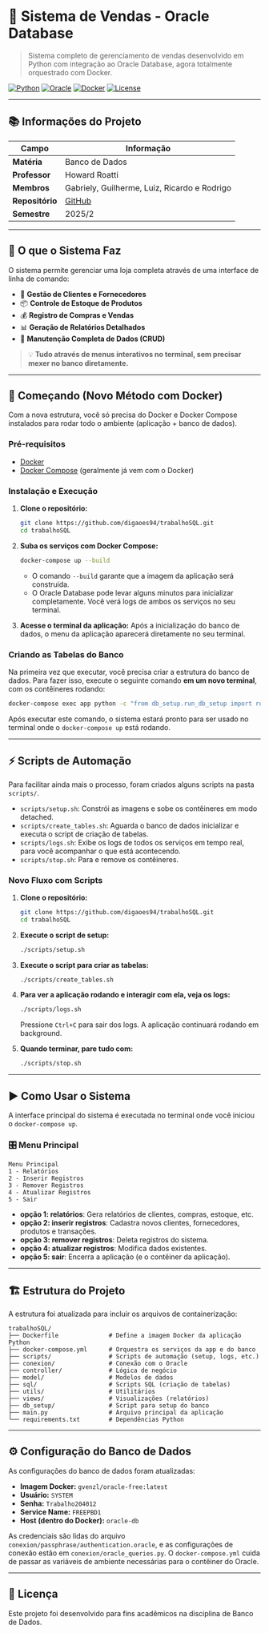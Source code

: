 # 🏪 Sistema de Vendas - Oracle Database

> Sistema completo de gerenciamento de vendas desenvolvido em Python com integração ao Oracle Database, agora totalmente orquestrado com Docker.

[![Python](https://img.shields.io/badge/Python-3.12-blue.svg)](https://python.org)
[![Oracle](https://img.shields.io/badge/Oracle-Database-red.svg)](https://www.oracle.com/database/free/)
[![Docker](https://img.shields.io/badge/Docker-Compose-blue.svg)](https://docs.docker.com/compose/)
[![License](https://img.shields.io/badge/License-Academic-green.svg)]()

---

## 📚 Informações do Projeto

| Campo | Informação |
|-------|------------|
| **Matéria** | Banco de Dados |
| **Professor** | Howard Roatti |
| **Membros** | Gabriely, Guilherme, Luiz, Ricardo e Rodrigo |
| **Repositório** | [GitHub](https://github.com/digaoes94/trabalhoSQL.git) |
| **Semestre** | 2025/2 |

---

## 🎯 O que o Sistema Faz

O sistema permite gerenciar uma loja completa através de uma interface de linha de comando:

- 👥 **Gestão de Clientes e Fornecedores**
- 📦 **Controle de Estoque de Produtos**
- 💰 **Registro de Compras e Vendas**
- 📊 **Geração de Relatórios Detalhados**
- 🔄 **Manutenção Completa de Dados (CRUD)**

> 💡 **Tudo através de menus interativos no terminal, sem precisar mexer no banco diretamente.**

---

## 🚀 Começando (Novo Método com Docker)

Com a nova estrutura, você só precisa do Docker e Docker Compose instalados para rodar todo o ambiente (aplicação + banco de dados).

### Pré-requisitos

- [Docker](https://docs.docker.com/get-docker/)
- [Docker Compose](https://docs.docker.com/compose/install/) (geralmente já vem com o Docker)

### Instalação e Execução

1.  **Clone o repositório:**
    ```bash
    git clone https://github.com/digaoes94/trabalhoSQL.git
    cd trabalhoSQL
    ```

2.  **Suba os serviços com Docker Compose:**
    ```bash
    docker-compose up --build
    ```
    - O comando `--build` garante que a imagem da aplicação será construída.
    - O Oracle Database pode levar alguns minutos para inicializar completamente. Você verá logs de ambos os serviços no seu terminal.

3.  **Acesse o terminal da aplicação:**
    Após a inicialização do banco de dados, o menu da aplicação aparecerá diretamente no seu terminal.

### Criando as Tabelas do Banco

Na primeira vez que executar, você precisa criar a estrutura do banco de dados. Para fazer isso, execute o seguinte comando **em um novo terminal**, com os contêineres rodando:

```bash
docker-compose exec app python -c "from db_setup.run_db_setup import run; run()"
```

Após executar este comando, o sistema estará pronto para ser usado no terminal onde o `docker-compose up` está rodando.

---

## ⚡ Scripts de Automação

Para facilitar ainda mais o processo, foram criados alguns scripts na pasta `scripts/`.

-   `scripts/setup.sh`: Constrói as imagens e sobe os contêineres em modo detached.
-   `scripts/create_tables.sh`: Aguarda o banco de dados inicializar e executa o script de criação de tabelas.
-   `scripts/logs.sh`: Exibe os logs de todos os serviços em tempo real, para você acompanhar o que está acontecendo.
-   `scripts/stop.sh`: Para e remove os contêineres.

### Novo Fluxo com Scripts

1.  **Clone o repositório:**
    ```bash
    git clone https://github.com/digaoes94/trabalhoSQL.git
    cd trabalhoSQL
    ```

2.  **Execute o script de setup:**
    ```bash
    ./scripts/setup.sh
    ```

3.  **Execute o script para criar as tabelas:**
    ```bash
    ./scripts/create_tables.sh
    ```

4.  **Para ver a aplicação rodando e interagir com ela, veja os logs:**
    ```bash
    ./scripts/logs.sh
    ```
    Pressione `Ctrl+C` para sair dos logs. A aplicação continuará rodando em background.

5.  **Quando terminar, pare tudo com:**
    ```bash
    ./scripts/stop.sh
    ```

---

## ▶️ Como Usar o Sistema

A interface principal do sistema é executada no terminal onde você iniciou o `docker-compose up`.

### 🎛️ Menu Principal

```
Menu Principal
1 - Relatórios
2 - Inserir Registros
3 - Remover Registros
4 - Atualizar Registros
5 - Sair
```

- **opção 1: relatórios**: Gera relatórios de clientes, compras, estoque, etc.
- **opção 2: inserir registros**: Cadastra novos clientes, fornecedores, produtos e transações.
- **opção 3: remover registros**: Deleta registros do sistema.
- **opção 4: atualizar registros**: Modifica dados existentes.
- **opção 5: sair**: Encerra a aplicação (e o contêiner da aplicação).

---

## 🏗️ Estrutura do Projeto

A estrutura foi atualizada para incluir os arquivos de containerização:

```
trabalhoSQL/
├── Dockerfile              # Define a imagem Docker da aplicação Python
├── docker-compose.yml      # Orquestra os serviços da app e do banco
├── scripts/                # Scripts de automação (setup, logs, etc.)
├── conexion/               # Conexão com o Oracle
├── controller/             # Lógica de negócio
├── model/                  # Modelos de dados
├── sql/                    # Scripts SQL (criação de tabelas)
├── utils/                  # Utilitários
├── views/                  # Visualizações (relatórios)
├── db_setup/               # Script para setup do banco
├── main.py                 # Arquivo principal da aplicação
└── requirements.txt        # Dependências Python
```

---

## ⚙️ Configuração do Banco de Dados

As configurações do banco de dados foram atualizadas:

-   **Imagem Docker:** `gvenzl/oracle-free:latest`
-   **Usuário:** `SYSTEM`
-   **Senha:** `Trabalho204012`
-   **Service Name:** `FREEPBD1`
-   **Host (dentro do Docker):** `oracle-db`

As credenciais são lidas do arquivo `conexion/passphrase/authentication.oracle`, e as configurações de conexão estão em `conexion/oracle_queries.py`. O `docker-compose.yml` cuida de passar as variáveis de ambiente necessárias para o contêiner do Oracle.

---

## 📄 Licença

Este projeto foi desenvolvido para fins acadêmicos na disciplina de Banco de Dados.